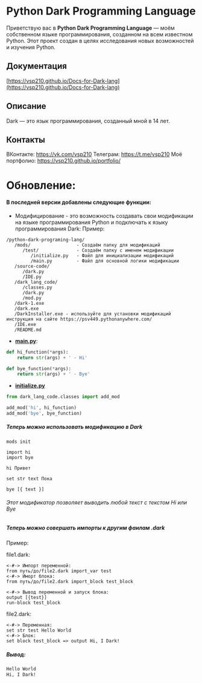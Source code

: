 # Python Dark Programming Language

Приветствую вас в **Python Dark Programming Language** — моём собственном языке программирования, созданном на всем известном Python. Этот проект создан в целях исследования новых возможностей и изучения Python.

## Документация

[https://vsp210.github.io/Docs-for-Dark-lang](https://vsp210.github.io/Docs-for-Dark-lang)

## Описание

Dark — это язык программирования, созданный мной в 14 лет.


## Контакты
ВКонтакте: https://vk.com/vsp210
Телеграм: https://t.me/vsp210
Моё портфолио: https://vsp210.github.io/portfolio/


# Обновление:
#### В последней версии добавлены следующие функции:
- Модифицирование - это возможность создавать свои модификации на языке программирования Python и подключать к языку программирования Dark: Пример:
```
/python-dark-programing-lang/
   /mods/                 - Создаём папку для модификаций
      /test/              - Создаём папку с именем модификации
         /initialize.py   - Файл для инициализации модификаций
         /main.py         - Файл для основной логики модификации
   /source-code/
      /dark.py
      /IDE.py
   /dark_lang_code/
      /classes.py
      /dark.py
      /mod.py
   /dark-1.exe
   /dark.exe
   /DarkInstaller.exe - используйте для установки модификаций инструкция на сайте https://psv449.pythonanywhere.com/
   /IDE.exe
   /README.md
```
- [**main.py**]():
```python
def hi_function(*args):
    return str(args) + ' - Hi'

def bye_function(*args):
    return str(args) + ' - Bye'
```
- [**initialize.py**]()
```python
from dark_lang_code.classes import add_mod

add_mod('hi', hi_function)
add_mod('bye', bye_function)
```

##### Теперь можно использовать модификацию в Dark
```dark
mods init

import hi
import bye

hi Привет

set str text Пока

bye [{ text }]
```

###### Этот модификатор позволяет выводить любой текст с текстом Hi или Bye

##### Теперь можно совершать импорты к другим фаилам .dark
Пример:

file1.dark:
```dark
<-#-> Импорт переменной:
from путь/до/file2.dark import_var test
<-#-> Иморт блока:
from путь/до/file2.dark import_block test_block

<-#-> Вывод переменной и запуск блока:
output [{test}]
run-block test_block
```

file2.dark:
```dark
<-#-> Переменная:
set str test Hello World
<-#-> Блок:
set block test_block => output Hi, I Dark!
```

##### Вывод:
```bash
Hello World
Hi, I Dark!
```
